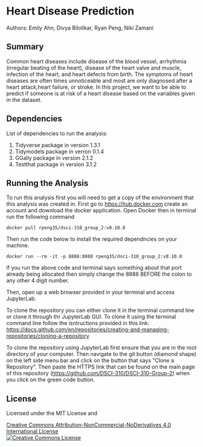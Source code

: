 # Heart Disease Prediction
Authors: Emily Ahn, Divya Bilolikar, Ryan Peng, Niki Zamani

## Summary
Common heart diseases include disease of the blood vessel, arrhythmia (irregular beating of the heart), disease of the heart valve and muscle, infection of the heart, and heart defects from birth. The symptoms of heart diseases are often times unnoticeable and most are only diagnosed after a heart attack,heart failure, or stroke. In this project, we want to be able to predict if someone is at risk of a heart disease based on the variables given in the dataset.

## Dependencies
List of dependencies to run the analysis:
1. Tidyverse package in version 1.3.1
2. Tidymodels package in verron 0.1.4 
3. GGally package in version 2.1.2 
4. Testthat package in version 3.1.2

## Running the Analysis
To run this analysis first you will need to get a copy of the environment that this analysis was created in. First go to https://hub.docker.com create an account and download the docker application. Open Docker then in terminal run the following command

```
docker pull rpeng35/dsci-310_group_2:v0.10.0
```

Then run the code below to install the required dependncies on your machine.

```
docker run --rm -it -p 8888:8888 rpeng35/dsci-310_group_2:v0.10.0
```
If you run the above code and terminal says something about that port already being allocated then simply change the 8888 BEFORE the colon to any other 4 digit number.

Then, open up a web browser provided in your terminal and access JupyterLab.

To clone the repository you can either clone it in the terminal command line or clone it through thr JupyterLab GUI. To clone it using the terminal command line follow the isntructions provided in this link:
https://docs.github.com/en/repositories/creating-and-managing-repositories/cloning-a-repository

To clone the repository using JupyterLab first ensure that you are in the root directory of your computer. Then navigate to the git button (diamond shape) on the left side menu bar and click on the button that says "Clone a Repository". Then paste the HTTPS link that can be found on the main page of this repository (https://github.com/DSCI-310/DSCI-310-Group-2) when you click on the green code button.

## License
Licensed under the MIT License and 

<a rel="license" href="http://creativecommons.org/licenses/by-nc-nd/4.0/">Creative Commons Attribution-NonCommercial-NoDerivatives 4.0 International License</a><br />
<a rel="license" href="http://creativecommons.org/licenses/by-nc-nd/4.0/"><img alt="Creative Commons License" style="border-width:1" src="https://i.creativecommons.org/l/by-nc-nd/4.0/88x31.png" /></a><br />
